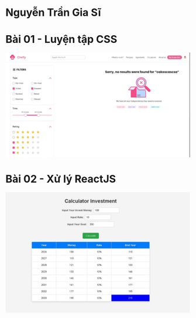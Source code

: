 # Nguyễn Trần Gia Sĩ

# Bài 01 - Luyện tập CSS
![Bài 1](./Bai01.jpg)

# Bài 02 - Xử lý ReactJS
![Bài 2](./Bai02.jpg)
